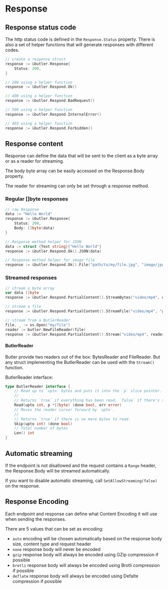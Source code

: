 # Response

## Response status code

The http status code is defined in the `Response.Status` property. There is also a set of helper functions that will
generate responses with different codes.

```go
// create a response struct
response := &butler.Response{
	Status: 200,
}

// 200 using a helper function
response := &butler.Respond.Ok()

// 400 using a helper function
response := &butler.Respond.BadRequest()

// 500 using a helper function
response := &butler.Respond.InternalError()

// 403 using a helper function
response := &butler.Respond.Forbidden()
```

## Response content

Response can define the data that will be sent to the client as a byte array or as a reader for streaming.

The body byte array can be easily accessed on the Response.Body property.

The reader for streaming can only be set through a response method.

### Regular []byte responses

```go
// raw Response
data := "Hello World"
response := &butler.Response{
	Status: 200,
	Body: []byte(data)
}

// Response method helper for JSON
data := struct {Text string}{"Hello World"}
response := &butler.Respond.Ok().JSON(data)

// Response method helper for image file
response := &butler.Respond.Ok().File("path/to/my/file.jpg", "image/jpg")
```

### Streamed responses

```go
// stream a byte array
var data []byte
response := &butler.Respond.PartialContent().StreamBytes("video/mp4", data)

// stream a file
response := &butler.Respond.PartialContent().StreamFile("video/mp4", "path/to/my/file.mp4")

// stream from a ButlerReader
file, _ := os.Open("my/file")
reader := butler.NewFileReader(file)
response := &butler.Respond.PartialContent().Stream("video/mp4", reader)
```

#### ButlerReader

Butler provide two readers out of the box: BytesReader and FileReader. But any struct implementing the ButlerReader can
be used with the `Stream()` function.

ButlerReader interface:
```go
type ButlerReader interface {
	// Read up to `upto` bytes and puts it into the `p` slice pointer.
	//
	// Returns `true` if everything has been read, `false` if there's still more to read.
	Read(upto int, p *[]byte) (done bool, err error)
	// Moves the reader cursor forward by `upto`.
	//
	// Returns `true` if there is no more bytes to read.
	Skip(upto int) (done bool)
	// Total number of bytes
	Len() int
}
````

## Automatic streaming

If the endpoint is not disallowed and the request contains a `Range` header, the Response.Body will be streamed
automatically.

If you want to disable automatic streaming, call `SetAllowStreaming(false)` on the response.

## Response Encoding

Each endpoint and response can define what Content Encoding it will use when sending the responses.

There are 5 values that can be set as encoding:

- `auto` encoding will be chosen automatically based on the response body size, content type and request header
- `none` response body will never be encoded
- `gzip` response body will always be encoded using GZip compression if possible
- `brotli` response body will always be encoded using Brotli compression if possible
- `deflate` response body will always be encoded using Defalte compression if possible

